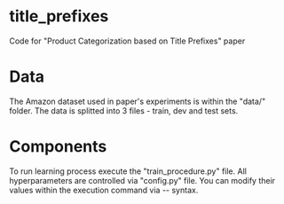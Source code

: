 # title_prefixes
Code for "Product Categorization based on Title Prefixes" paper


# Data

The Amazon dataset used in paper's experiments is within the "data/" folder. The data is splitted into 3 files - train, dev and test sets. 

# Components

To run learning process execute the "train_procedure.py" file. All hyperparameters are controlled via "config.py" file. You can modify their values within the execution command via --<parm name> <param value> syntax.
